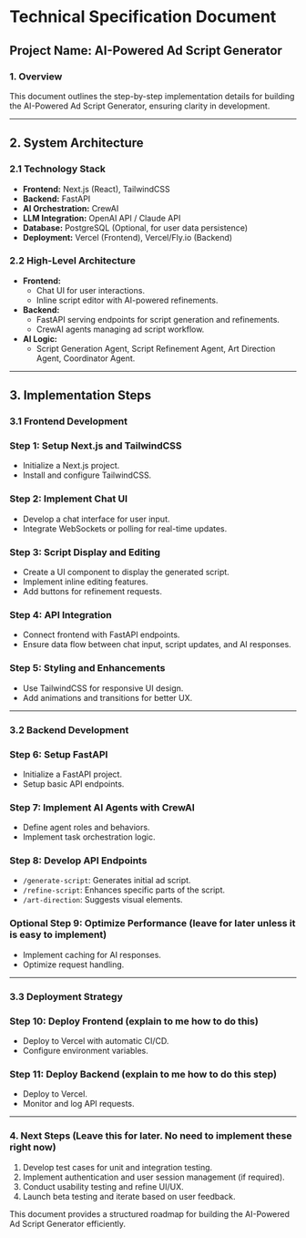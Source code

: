 # Technical Specification Document

## Project Name: AI-Powered Ad Script Generator

### 1. Overview

This document outlines the step-by-step implementation details for building the AI-Powered Ad Script Generator, ensuring clarity in development.

---

## 2. System Architecture

### 2.1 Technology Stack

- **Frontend:** Next.js (React), TailwindCSS
- **Backend:** FastAPI
- **AI Orchestration:** CrewAI
- **LLM Integration:** OpenAI API / Claude API
- **Database:** PostgreSQL (Optional, for user data persistence)
- **Deployment:** Vercel (Frontend), Vercel/Fly.io (Backend)

### 2.2 High-Level Architecture

- **Frontend:**
    - Chat UI for user interactions.
    - Inline script editor with AI-powered refinements.
- **Backend:**
    - FastAPI serving endpoints for script generation and refinements.
    - CrewAI agents managing ad script workflow.
- **AI Logic:**
    - Script Generation Agent, Script Refinement Agent, Art Direction Agent, Coordinator Agent.

---

## 3. Implementation Steps

### 3.1 Frontend Development

### **Step 1: Setup Next.js and TailwindCSS**

- Initialize a Next.js project.
- Install and configure TailwindCSS.

### **Step 2: Implement Chat UI**

- Develop a chat interface for user input.
- Integrate WebSockets or polling for real-time updates.

### **Step 3: Script Display and Editing**

- Create a UI component to display the generated script.
- Implement inline editing features.
- Add buttons for refinement requests.

### **Step 4: API Integration**

- Connect frontend with FastAPI endpoints.
- Ensure data flow between chat input, script updates, and AI responses.

### **Step 5: Styling and Enhancements**

- Use TailwindCSS for responsive UI design.
- Add animations and transitions for better UX.

---

### 3.2 Backend Development

### **Step 6: Setup FastAPI**

- Initialize a FastAPI project.
- Setup basic API endpoints.

### **Step 7: Implement AI Agents with CrewAI**

- Define agent roles and behaviors.
- Implement task orchestration logic.

### **Step 8: Develop API Endpoints**

- `/generate-script`: Generates initial ad script.
- `/refine-script`: Enhances specific parts of the script.
- `/art-direction`: Suggests visual elements.

### **Optional Step 9: Optimize Performance (leave for later unless it is easy to implement)**

- Implement caching for AI responses.
- Optimize request handling.

---

### 3.3 Deployment Strategy

### **Step 10: Deploy Frontend (explain to me how to do this)**

- Deploy to Vercel with automatic CI/CD.
- Configure environment variables.

### **Step 11: Deploy Backend (explain to me how to do this step)**

- Deploy to Vercel.
- Monitor and log API requests.

---

### 4. Next Steps (Leave this for later. No need to implement these right now)

1. Develop test cases for unit and integration testing.
2. Implement authentication and user session management (if required).
3. Conduct usability testing and refine UI/UX.
4. Launch beta testing and iterate based on user feedback.

This document provides a structured roadmap for building the AI-Powered Ad Script Generator efficiently.